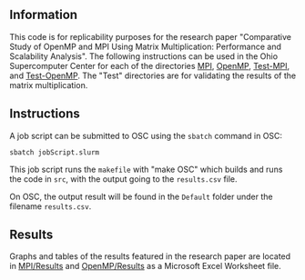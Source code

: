 ## Information
This code is for replicability purposes for the research paper "Comparative Study of OpenMP and MPI Using Matrix Multiplication: Performance and Scalability Analysis". The following instructions can be used in the Ohio Supercomputer Center for each of the directories [MPI](./MPI), [OpenMP](./OpenMP), [Test-MPI](./Test-MPI), and [Test-OpenMP](./Test-OpenMP). The "Test" directories are for validating the results of the matrix multiplication.

## Instructions
A job script can be submitted to OSC using the `sbatch` command in OSC:
```
sbatch jobScript.slurm
```

This job script runs the `makefile` with "make OSC" which builds and runs the code in `src`, with the output going to the `results.csv` file.

On OSC, the output result will be found in the `Default` folder under the filename `results.csv`.

## Results
Graphs and tables of the results featured in the research paper are located in [MPI/Results](./MPI/Results) and [OpenMP/Results](./OpenMP/Results) as a Microsoft Excel Worksheet file.